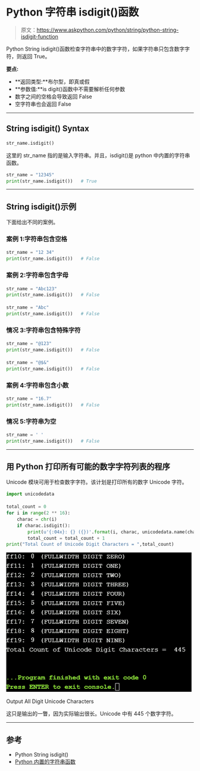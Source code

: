 # Python 字符串 isdigit()函数

> 原文：<https://www.askpython.com/python/string/python-string-isdigit-function>

Python String isdigit()函数检查字符串中的数字字符，如果字符串只包含数字字符，则返回 True。

**要点:**

*   **返回类型:**布尔型，即真或假
*   **参数值:**is digit()函数中不需要解析任何参数
*   数字之间的空格会导致返回 False
*   空字符串也会返回 False

* * *

## String isdigit() Syntax

```py
str_name.isdigit()

```

这里的 str_name 指的是输入字符串。并且，isdigit()是 python 中内置的字符串函数。

```py
str_name = "12345"
print(str_name.isdigit())   # True

```

* * *

## String isdigit()示例

下面给出不同的案例。

### 案例 1:字符串包含空格

```py
str_name = "12 34"
print(str_name.isdigit())   # False

```

### 案例 2:字符串包含字母

```py
str_name = "Abc123"
print(str_name.isdigit())   # False

str_name = "Abc"
print(str_name.isdigit())   # False

```

### 情况 3:字符串包含特殊字符

```py
str_name = "@123"
print(str_name.isdigit())   # False

str_name = "@$&"
print(str_name.isdigit())   # False

```

### 案例 4:字符串包含小数

```py
str_name = "16.7"
print(str_name.isdigit())   # False

```

### 情况 5:字符串为空

```py
str_name = ' '
print(str_name.isdigit())   # False

```

* * *

## 用 Python 打印所有可能的数字字符列表的程序

Unicode 模块可用于检查数字字符。该计划是打印所有的数字 Unicode 字符。

```py
import unicodedata

total_count = 0
for i in range(2 ** 16):
    charac = chr(i)
    if charac.isdigit():
        print(u'{:04x}: {} ({})'.format(i, charac, unicodedata.name(charac, 'UNNAMED')))
        total_count = total_count + 1
print("Total Count of Unicode Digit Characters = ",total_count)

```

![Output All Digit Unicode Characters](img/bd2fa07b212bf2ef06c83e3ffe3ebf1a.png)

Output All Digit Unicode Characters

这只是输出的一瞥，因为实际输出很长。Unicode 中有 445 个数字字符。

* * *

## 参考

*   Python String isdigit()
*   [Python 内置的字符串函数](https://docs.python.org/3/library/stdtypes.html)